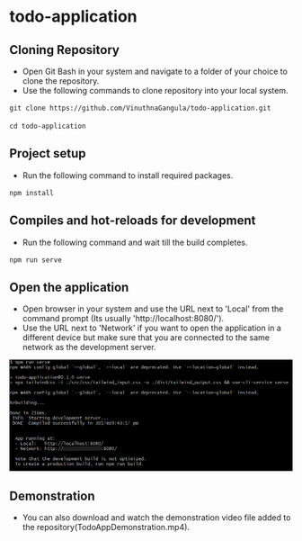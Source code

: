 # todo-application

## Cloning Repository
* Open Git Bash in your system and navigate to a folder of your choice to clone the repository.
* Use the following commands to clone repository into your local system.
```
git clone https://github.com/VinuthnaGangula/todo-application.git

cd todo-application
```

## Project setup
* Run the following command to install required packages.
```
npm install
```

## Compiles and hot-reloads for development
* Run the following command and wait till the build completes.
```
npm run serve
```

## Open the application
* Open browser in your system and use the URL next to 'Local' from the command prompt (Its usually 'http://localhost:8080/').
* Use the URL next to 'Network' if you want to open the application in a different device but make sure that you are connected to the same network as the development server.

![image that shows successful build](/src/assets/todo_app_build.png?raw=true)


## Demonstration
* You can also download and watch the demonstration video file added to the repository(TodoAppDemonstration.mp4).
